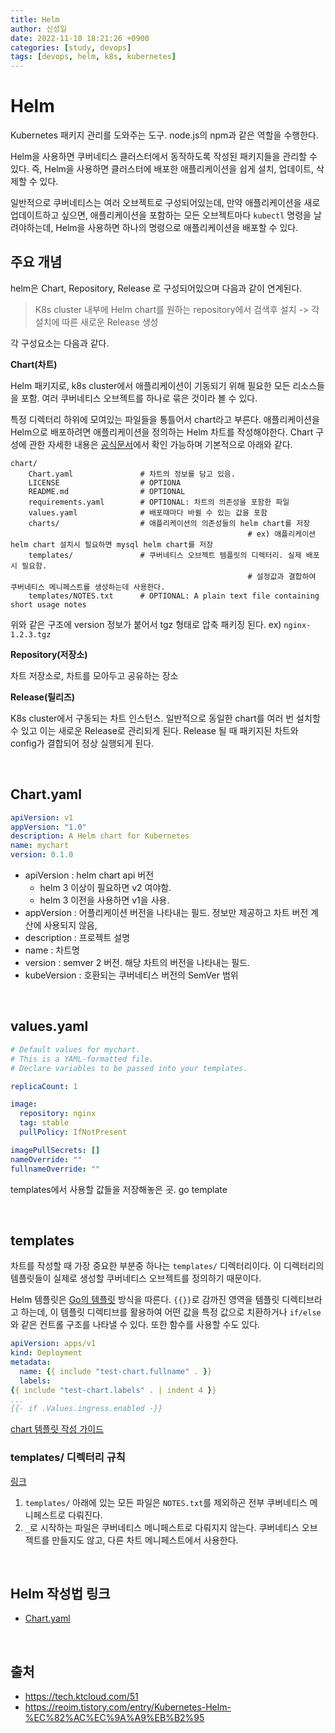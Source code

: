 ```yaml
---
title: Helm
author: 신성일
date: 2022-11-10 18:21:26 +0900
categories: [study, devops]
tags: [devops, helm, k8s, kubernetes]
---
```


# **Helm**

Kubernetes 패키지 관리를 도와주는 도구. node.js의 npm과 같은 역할을 수행한다.

Helm을 사용하면 쿠버네티스 클러스터에서 동작하도록 작성된 패키지들을 관리할 수 있다. 즉, Helm을 사용하면 클러스터에 배포한 애플리케이션을 쉽게 설치, 업데이트, 삭제할 수 있다.

일반적으로 쿠버네티스는 여러 오브젝트로 구성되어있는데, 만약 애플리케이션을 새로 업데이트하고 싶으면, 애플리케이션을 포함하는 모든 오브젝트마다 `kubectl` 명령을 날려야하는데, Helm을 사용하면 하나의 명령으로 애플리케이션을 배포할 수 있다.

## **주요 개념**

helm은 Chart, Repository, Release 로 구성되어있으며 다음과 같이 연계된다.

> K8s cluster 내부에 Helm chart를 원하는 repository에서 검색후 설치 -> 각 설치에 따른 새로운 Release 생성

각 구성요소는 다음과 같다.

**Chart(차트)**

Helm 패키지로, k8s cluster에서 애플리케이션이 기동되기 위해 필요한 모든 리소스들을 포함. 여러 쿠버네티스 오브젝트를 하나로 묶은 것이라 볼 수 있다.

특정 디렉터리 하위에 모여있는 파일들을 통틀어서 chart라고 부른다.  애플리케이션을 Helm으로 배포하려면 애플리케이션을 정의하는 Helm 차트를 작성해야한다. Chart 구성에 관한 자세한 내용은 [공식문서](https://v2.helm.sh/docs/developing_charts/)에서 확인 가능하며 기본적으로 아래와 같다.

```text
chart/
	Chart.yaml               # 차트의 정보를 담고 있음.
	LICENSE                  # OPTIONA
	README.md                # OPTIONAL
	requirements.yaml        # OPTIONAL: 차트의 의존성을 포함한 파일
	values.yaml              # 배포때마다 바뀔 수 있는 값을 포함
	charts/                  # 애플리케이션의 의존성들의 helm chart를 저장
													 # ex) 애플리케이션 helm chart 설치시 필요하면 mysql helm chart를 저장
	templates/               # 쿠버네티스 오브젝트 템플릿의 디렉터리. 실제 배포시 필요함.
													 # 설정값과 결합하여 쿠버네티스 메니페스트를 생성하는데 사용한다.
	templates/NOTES.txt      # OPTIONAL: A plain text file containing short usage notes
```

위와 같은 구조에 version 정보가 붙어서 tgz 형태로 압축 패키징 된다. ex) `nginx-1.2.3.tgz`

**Repository(저장소)**

차트 저장소로, 차트를 모아두고 공유하는 장소

**Release(릴리즈)**

K8s cluster에서 구동되는 차트 인스턴스. 일반적으로 동일한 chart를 여러 번 설치할 수 있고 이는 새로운 Release로 관리되게 된다. Release 될 때 패키지된 차트와 config가 결합되어 정상 실행되게 된다.

<br/>

## Chart.yaml 

```yaml
apiVersion: v1
appVersion: "1.0"
description: A Helm chart for Kubernetes
name: mychart
version: 0.1.0
```

- apiVersion : helm chart api 버전
  - helm 3 이상이 필요하면 v2 여야함.
  - helm 3 이전을 사용하면 v1을 사용.
- appVersion : 어플리케이션 버전을 나타내는 필드. 정보만 제공하고 차트 버전 계산에 사용되지 않음,
- description : 프로젝트 설명
- name : 차트명
- version : semver 2 버전. 해당 차트의 버전을 나타내는 필드.
- kubeVersion : 호환되는 쿠버네티스 버전의 SemVer 범위 

<br/>

## values.yaml

```yaml
# Default values for mychart.
# This is a YAML-formatted file.
# Declare variables to be passed into your templates.

replicaCount: 1

image:
  repository: nginx
  tag: stable
  pullPolicy: IfNotPresent

imagePullSecrets: []
nameOverride: ""
fullnameOverride: ""
```

templates에서 사용할 값들을 저장해놓은 곳. go template

<br/>

## templates

차트를 작성할 때 가장 중요한 부분중 하나는 `templates/` 디렉터리이다. 이 디렉터리의 템플릿들이 실제로 생성할 쿠버네티스 오브젝트를 정의하기 때문이다.

Helm 템플릿은 [Go의 템플릿](https://pkg.go.dev/text/template) 방식을 따른다. `{{}}`로 감까진 영역을 템플릿 디렉티브라고 하는데, 이 템플릿 디렉티브를 활용하여 어떤 값을 특정 값으로 치환하거나 `if/else`와 같은 컨트롤 구조를 나타낼 수 있다. 또한 함수를 사용할 수도 있다.

```yaml
apiVersion: apps/v1
kind: Deployment
metadata:
  name: {{ include "test-chart.fullname" . }}
  labels:
{{ include "test-chart.labels" . | indent 4 }}
...
{{- if .Values.ingress.enabled -}}
```

[chart 템플릿 작성 가이드](https://helm.sh/ko/docs/chart_template_guide/getting_started/)

### templates/ 디렉터리 규칙

[링크](https://helm.sh/ko/docs/chart_template_guide/named_templates/#%EB%8B%A8%ED%8E%B8partial%EA%B3%BC-_-%ED%8C%8C%EC%9D%BC)

1. `templates/` 아래에 있는 모든 파일은 `NOTES.txt`를 제외하곤 전부 쿠버네티스 메니페스트로 다뤄진다.
2. `_`로 시작하는 파일은 쿠버네티스 메니페스트로 다뤄지지 않는다. 쿠버네티스 오브젝트를 만들지도 않고, 다른 차트 메니페스트에서 사용한다.

<br/>

## Helm 작성법 링크

- [Chart.yaml](https://helm.sh/ko/docs/topics/charts/#chartyaml-%ED%8C%8C%EC%9D%BC)

<br/>

## 출처

- https://tech.ktcloud.com/51
- https://reoim.tistory.com/entry/Kubernetes-Helm-%EC%82%AC%EC%9A%A9%EB%B2%95

